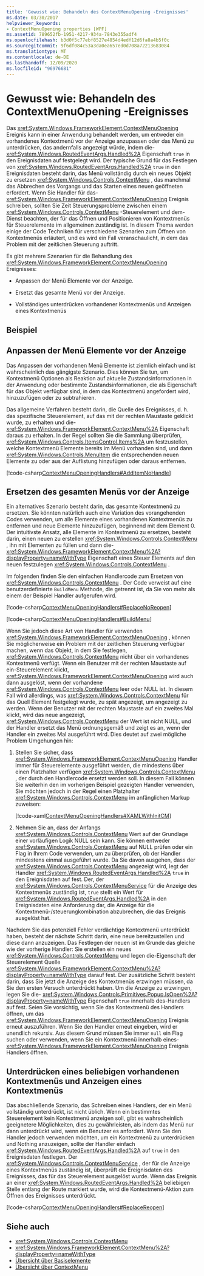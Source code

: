 ```yaml
---
title: 'Gewusst wie: Behandeln des ContextMenuOpening -Ereignisses'
ms.date: 03/30/2017
helpviewer_keywords:
- ContextMenuOpening properties [WPF]
ms.assetid: 789652fb-1951-4217-934a-7843e355adf4
ms.openlocfilehash: b3d0f5c77ebf8527e4854d4edf12d6fa8a4b5f0c
ms.sourcegitcommit: 9f6df084c53a3da0ea657ed0d708a72213683084
ms.translationtype: MT
ms.contentlocale: de-DE
ms.lasthandoff: 12/09/2020
ms.locfileid: "96976681"
---
```

# <a name="how-to-handle-the-contextmenuopening-event"></a>Gewusst wie: Behandeln des ContextMenuOpening -Ereignisses
Das <xref:System.Windows.FrameworkElement.ContextMenuOpening> Ereignis kann in einer Anwendung behandelt werden, um entweder ein vorhandenes Kontextmenü vor der Anzeige anzupassen oder das Menü zu unterdrücken, das andernfalls angezeigt würde, indem die- <xref:System.Windows.RoutedEventArgs.Handled%2A> Eigenschaft `true` in den Ereignisdaten auf festgelegt wird. Der typische Grund für das Festlegen von <xref:System.Windows.RoutedEventArgs.Handled%2A> `true` in den Ereignisdaten besteht darin, das Menü vollständig durch ein neues Objekt zu ersetzen <xref:System.Windows.Controls.ContextMenu> , das manchmal das Abbrechen des Vorgangs und das Starten eines neuen geöffneten erfordert. Wenn Sie Handler für das- <xref:System.Windows.FrameworkElement.ContextMenuOpening> Ereignis schreiben, sollten Sie Zeit Steuerungsprobleme zwischen einem <xref:System.Windows.Controls.ContextMenu> -Steuerelement und dem-Dienst beachten, der für das Öffnen und Positionieren von Kontextmenüs für Steuerelemente im allgemeinen zuständig ist. In diesem Thema werden einige der Code Techniken für verschiedene Szenarien zum Öffnen von Kontextmenüs erläutert, und es wird ein Fall veranschaulicht, in dem das Problem mit der zeitlichen Steuerung auftritt.  
  
 Es gibt mehrere Szenarien für die Behandlung des <xref:System.Windows.FrameworkElement.ContextMenuOpening> Ereignisses:  
  
- Anpassen der Menü Elemente vor der Anzeige.  
  
- Ersetzt das gesamte Menü vor der Anzeige.  
  
- Vollständiges unterdrücken vorhandener Kontextmenüs und Anzeigen eines Kontextmenüs  
  
## <a name="example"></a>Beispiel  
  
## <a name="adjusting-the-menu-items-before-display"></a>Anpassen der Menü Elemente vor der Anzeige  
 Das Anpassen der vorhandenen Menü Elemente ist ziemlich einfach und ist wahrscheinlich das gängigste Szenario. Dies können Sie tun, um Kontextmenü Optionen als Reaktion auf aktuelle Zustandsinformationen in der Anwendung oder bestimmte Zustandsinformationen, die als Eigenschaft für das Objekt verfügbar sind, in dem das Kontextmenü angefordert wird, hinzuzufügen oder zu subtrahieren.  
  
 Das allgemeine Verfahren besteht darin, die Quelle des Ereignisses, d. h. das spezifische Steuerelement, auf das mit der rechten Maustaste geklickt wurde, zu erhalten und die- <xref:System.Windows.FrameworkElement.ContextMenu%2A> Eigenschaft daraus zu erhalten. In der Regel sollten Sie die Sammlung überprüfen, <xref:System.Windows.Controls.ItemsControl.Items%2A> um festzustellen, welche Kontextmenü Elemente bereits im Menü vorhanden sind, und dann <xref:System.Windows.Controls.MenuItem> die entsprechenden neuen Elemente zu oder aus der Auflistung hinzufügen oder daraus entfernen.  
  
 [!code-csharp[ContextMenuOpeningHandlers#AddItemNoHandle](~/samples/snippets/csharp/VS_Snippets_Wpf/ContextMenuOpeningHandlers/CSharp/Pane1.xaml.cs#additemnohandle)]  
  
## <a name="replacing-the-entire-menu-before-display"></a>Ersetzen des gesamten Menüs vor der Anzeige  
 Ein alternatives Szenario besteht darin, das gesamte Kontextmenü zu ersetzen. Sie könnten natürlich auch eine Variation des vorangehenden Codes verwenden, um alle Elemente eines vorhandenen Kontextmenüs zu entfernen und neue Elemente hinzuzufügen, beginnend mit dem Element 0. Der intuitivste Ansatz, alle Elemente im Kontextmenü zu ersetzen, besteht darin, einen neuen zu erstellen <xref:System.Windows.Controls.ContextMenu> , ihn mit Elementen zu füllen und dann die- <xref:System.Windows.FrameworkElement.ContextMenu%2A?displayProperty=nameWithType> Eigenschaft eines Steuer Elements auf den neuen festzulegen <xref:System.Windows.Controls.ContextMenu> .  
  
 Im folgenden finden Sie den einfachen Handlercode zum Ersetzen von <xref:System.Windows.Controls.ContextMenu> . Der Code verweist auf eine benutzerdefinierte `BuildMenu` Methode, die getrennt ist, da Sie von mehr als einem der Beispiel Handler aufgerufen wird.  
  
 [!code-csharp[ContextMenuOpeningHandlers#ReplaceNoReopen](~/samples/snippets/csharp/VS_Snippets_Wpf/ContextMenuOpeningHandlers/CSharp/Pane1.xaml.cs#replacenoreopen)]  
  
 [!code-csharp[ContextMenuOpeningHandlers#BuildMenu](~/samples/snippets/csharp/VS_Snippets_Wpf/ContextMenuOpeningHandlers/CSharp/Pane1.xaml.cs#buildmenu)]  
  
 Wenn Sie jedoch diese Art von Handler für verwenden <xref:System.Windows.FrameworkElement.ContextMenuOpening> , können Sie möglicherweise ein Problem mit der zeitlichen Steuerung verfügbar machen, wenn das Objekt, in dem Sie festlegen, <xref:System.Windows.Controls.ContextMenu> nicht über ein vorhandenes Kontextmenü verfügt. Wenn ein Benutzer mit der rechten Maustaste auf ein-Steuerelement klickt, <xref:System.Windows.FrameworkElement.ContextMenuOpening> wird auch dann ausgelöst, wenn der vorhandene <xref:System.Windows.Controls.ContextMenu> leer oder NULL ist. In diesem Fall wird allerdings, was <xref:System.Windows.Controls.ContextMenu> für das Quell Element festgelegt wurde, zu spät angezeigt, um angezeigt zu werden. Wenn der Benutzer mit der rechten Maustaste auf ein zweites Mal klickt, wird das neue angezeigt, <xref:System.Windows.Controls.ContextMenu> der Wert ist nicht NULL, und der Handler ersetzt das Menü ordnungsgemäß und zeigt es an, wenn der Handler ein zweites Mal ausgeführt wird. Dies deutet auf zwei mögliche Problem Umgehungen hin:  
  
1. Stellen Sie sicher, dass <xref:System.Windows.FrameworkElement.ContextMenuOpening> Handler immer für Steuerelemente ausgeführt werden, die mindestens über einen Platzhalter verfügen <xref:System.Windows.Controls.ContextMenu> , der durch den Handlercode ersetzt werden soll. In diesem Fall können Sie weiterhin den im vorherigen Beispiel gezeigten Handler verwenden, Sie möchten jedoch in der Regel einen Platzhalter <xref:System.Windows.Controls.ContextMenu> im anfänglichen Markup zuweisen:  
  
     [!code-xaml[ContextMenuOpeningHandlers#XAMLWithInitCM](~/samples/snippets/csharp/VS_Snippets_Wpf/ContextMenuOpeningHandlers/CSharp/Pane1.xaml#xamlwithinitcm)]  
  
2. Nehmen Sie an, dass der Anfangs <xref:System.Windows.Controls.ContextMenu> Wert auf der Grundlage einer vorläufigen Logik NULL sein kann. Sie können entweder <xref:System.Windows.Controls.ContextMenu> auf NULL prüfen oder ein Flag in Ihrem Code verwenden, um zu überprüfen, ob der Handler mindestens einmal ausgeführt wurde. Da Sie davon ausgehen, dass der <xref:System.Windows.Controls.ContextMenu> angezeigt wird, legt der Handler <xref:System.Windows.RoutedEventArgs.Handled%2A> `true` in den Ereignisdaten auf fest. Der, der <xref:System.Windows.Controls.ContextMenuService> für die Anzeige des Kontextmenüs zuständig ist, `true` stellt ein Wert für <xref:System.Windows.RoutedEventArgs.Handled%2A> in den Ereignisdaten eine Anforderung dar, die Anzeige für die Kontextmenü-/steuerungkombination abzubrechen, die das Ereignis ausgelöst hat.  
  
 Nachdem Sie das potenziell Fehler verdächtige Kontextmenü unterdrückt haben, besteht der nächste Schritt darin, eine neue bereitzustellen und diese dann anzuzeigen. Das Festlegen der neuen ist im Grunde das gleiche wie der vorherige Handler: Sie erstellen ein neues <xref:System.Windows.Controls.ContextMenu> und legen die-Eigenschaft der Steuerelement Quelle <xref:System.Windows.FrameworkElement.ContextMenu%2A?displayProperty=nameWithType> darauf fest. Der zusätzliche Schritt besteht darin, dass Sie jetzt die Anzeige des Kontextmenüs erzwingen müssen, da Sie den ersten Versuch unterdrückt haben. Um die Anzeige zu erzwingen, legen Sie die- <xref:System.Windows.Controls.Primitives.Popup.IsOpen%2A?displayProperty=nameWithType> Eigenschaft `true` innerhalb des-Handlers auf fest. Seien Sie vorsichtig, wenn Sie das Kontextmenü des Handlers öffnen, um das <xref:System.Windows.FrameworkElement.ContextMenuOpening> Ereignis erneut auszuführen. Wenn Sie den Handler erneut eingeben, wird er unendlich rekursiv. Aus diesem Grund müssen Sie immer `null` ein Flag suchen oder verwenden, wenn Sie ein Kontextmenü innerhalb eines- <xref:System.Windows.FrameworkElement.ContextMenuOpening> Ereignis Handlers öffnen.  
  
## <a name="suppressing-any-existing-context-menu-and-displaying-no-context-menu"></a>Unterdrücken eines beliebigen vorhandenen Kontextmenüs und Anzeigen eines Kontextmenüs  
 Das abschließende Szenario, das Schreiben eines Handlers, der ein Menü vollständig unterdrückt, ist nicht üblich. Wenn ein bestimmtes Steuerelement kein Kontextmenü anzeigen soll, gibt es wahrscheinlich geeignetere Möglichkeiten, dies zu gewährleisten, als indem das Menü nur dann unterdrückt wird, wenn ein Benutzer es anfordert. Wenn Sie den Handler jedoch verwenden möchten, um ein Kontextmenü zu unterdrücken und Nothing anzuzeigen, sollte der Handler einfach <xref:System.Windows.RoutedEventArgs.Handled%2A> auf `true` in den Ereignisdaten festlegen. Der <xref:System.Windows.Controls.ContextMenuService> , der für die Anzeige eines Kontextmenüs zuständig ist, überprüft die Ereignisdaten des Ereignisses, das für das Steuerelement ausgelöst wurde. Wenn das Ereignis an einer <xref:System.Windows.RoutedEventArgs.Handled%2A> beliebigen Stelle entlang der Route markiert wurde, wird die Kontextmenü-Aktion zum Öffnen des Ereignisses unterdrückt.  
  
 [!code-csharp[ContextMenuOpeningHandlers#ReplaceReopen](~/samples/snippets/csharp/VS_Snippets_Wpf/ContextMenuOpeningHandlers/CSharp/Pane1.xaml.cs#replacereopen)]  
  
## <a name="see-also"></a>Siehe auch

- <xref:System.Windows.Controls.ContextMenu>
- <xref:System.Windows.FrameworkElement.ContextMenu%2A?displayProperty=nameWithType>
- [Übersicht über Basiselemente](base-elements-overview.md)
- [Übersicht über ContextMenu](../controls/contextmenu-overview.md)
